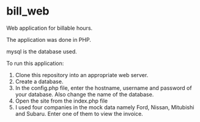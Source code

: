 # bill_web
Web application for billable hours.

The application was done in PHP.

mysql is the database used.

To run this application:
1. Clone this repository into an appropriate web server.
2. Create a database. 
3. In the config.php file, enter the hostname, username and password of your database. Also change the name of the database.
4. Open the site from the index.php file
5. I used four companies in the mock data namely Ford, Nissan, Mitubishi and Subaru. Enter one of them to view the invoice.
